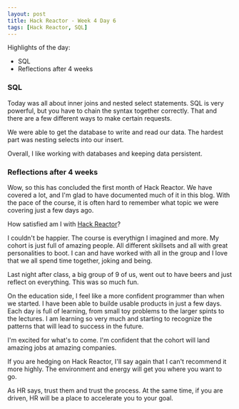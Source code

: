 ```yaml
---
layout: post
title: Hack Reactor - Week 4 Day 6
tags: [Hack Reactor, SQL]
---
```


Highlights of the day:

* SQL
* Reflections after 4 weeks

### SQL

Today was all about inner joins and nested select statements.  SQL is very powerful, but you have to chain the syntax together correctly.  That and there are a few different ways to make certain requests.  

We were able to get the database to write and read our data.  The hardest part was nesting selects into our insert.  

Overall, I like working with databases and keeping data persistent.

<!--more-->

### Reflections after 4 weeks

Wow, so this has concluded the first month of Hack Reactor.  We have covered a lot, and I'm glad to have documented much of it in this blog.  With the pace of the course, it is often hard to remember what topic we were covering just a few days ago.  

How satisfied am I with [Hack Reactor](www.hackreactor.com)?

<!--more-->

I couldn't be happier.  The course is everythign I imagined and more.  My cohort is just full of amazing people.  All different skillsets and all with great personalities to boot.  I can and have worked with all in the group and I love that we all spend time together, joking and being.  

Last night after class, a big group of 9 of us, went out to have beers and just reflect on everything.  This was so much fun.

On the education side, I feel like a more confident programmer than when we started.  I have been able to builde usable products in just a few days.  Each day is full of learning, from small toy problems to the larger spints to the lectures.  I am learning so very much and starting to recognize the patterns that will lead to success in the future.

I'm excited for what's to come.  I'm confident that the cohort will land amazing jobs at amazing companies.  

If you are hedging on Hack Reactor, I'll say again that I can't recommend it more highly.  The environment and energy will get you where you want to go.  

As HR says, trust them and trust the process.  At the same time, if you are driven, HR will be a place to accelerate you to your goal.

